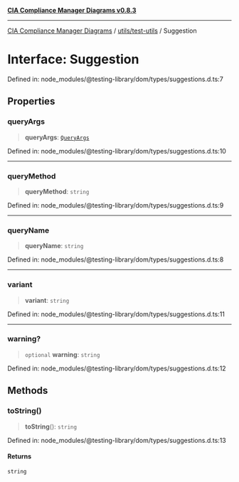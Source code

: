 [**CIA Compliance Manager Diagrams v0.8.3**](../../../README.md)

***

[CIA Compliance Manager Diagrams](../../../modules.md) / [utils/test-utils](../README.md) / Suggestion

# Interface: Suggestion

Defined in: node\_modules/@testing-library/dom/types/suggestions.d.ts:7

## Properties

### queryArgs

> **queryArgs**: [`QueryArgs`](../type-aliases/QueryArgs.md)

Defined in: node\_modules/@testing-library/dom/types/suggestions.d.ts:10

***

### queryMethod

> **queryMethod**: `string`

Defined in: node\_modules/@testing-library/dom/types/suggestions.d.ts:9

***

### queryName

> **queryName**: `string`

Defined in: node\_modules/@testing-library/dom/types/suggestions.d.ts:8

***

### variant

> **variant**: `string`

Defined in: node\_modules/@testing-library/dom/types/suggestions.d.ts:11

***

### warning?

> `optional` **warning**: `string`

Defined in: node\_modules/@testing-library/dom/types/suggestions.d.ts:12

## Methods

### toString()

> **toString**(): `string`

Defined in: node\_modules/@testing-library/dom/types/suggestions.d.ts:13

#### Returns

`string`
